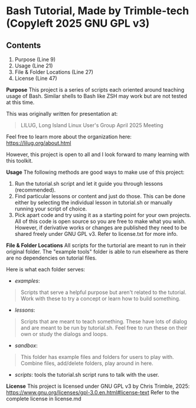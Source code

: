 # Bash Tutorial, Made by Trimble-tech (Copyleft 2025 GNU GPL v3)

## Contents
1. Purpose (Line 9)
2. Usage (Line 21)
3. File & Folder Locations (Line 27)
4. License (Line 47)

**Purpose**
This project is a series of scripts each oriented around teaching usage of Bash.
Similar shells to Bash like ZSH may work but are not tested at this time.

This was originally written for presentation at:
> LILUG, Long Island Linux User's Group
> April 2025 Meeting

Feel free to learn more about the organization here: https://lilug.org/about.html

However, this project is open to all and I look forward to many learning with this toolkit.

**Usage**
The following methods are good ways to make use of this project:
1. Run the tutorial.sh script and let it guide you through lessons (recommended).
2. Find particular lessons or content and just do those. This can be done either by selecting the individual lesson in tutorial.sh or manually running your script of choice.
3. Pick apart code and try using it as a starting point for your own projects. All of this code is open source so you are free to make what you wish. However, if derivative works or changes are published they need to be shared freely under GNU GPL v3. Refer to license.txt for more info.

**File & Folder Locations**
All scripts for the turtorial are meant to run in their original folder.
The "example tools" folder is able to run elsewhere as there are no dependencies on tutorial files.

Here is what each folder serves:
- *examples*: 
> Scripts that serve a helpful purpose but aren't related to the tutorial. 
> Work with these to try a concept or learn how to build something.

- *lessons*:
> Scripts that are meant to teach something.
> These have lots of dialog and are meant to be run by tutorial.sh.
> Feel free to run these on their own or study the dialogs and loops.

- *sandbox*: 
> This folder has example files and folders for users to play with.
> Combine files, add/delete folders, play around in here.

- *scripts*: tools the tutorial.sh script runs to talk with the user.

**License**
This project is licensed under GNU GPL v3 by Chris Trimble, 2025: https://www.gnu.org/licenses/gpl-3.0.en.html#license-text
Refer to the complete license in license.md